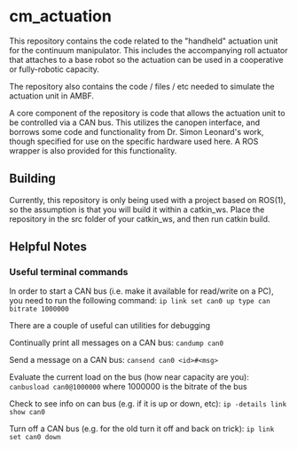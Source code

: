 # cm_actuation

This repository contains the code related to the "handheld" actuation unit for the continuum manipulator. This includes the accompanying roll actuator that attaches to a base robot so the actuation can be used in a cooperative or fully-robotic capacity.

The repository also contains the code / files / etc needed to simulate the actuation unit in AMBF.

A core component of the repository is code that allows the actuation unit to be controlled via a CAN bus. This utilizes the canopen interface, and borrows some code and functionality from Dr. Simon Leonard's work, though specified for use on the specific hardware used here. A ROS wrapper is also provided for this functionality.

## Building
Currently, this repository is only being used with a project based on ROS(1), so the assumption is that you will build it within a catkin_ws. Place the repository in the src folder of your catkin_ws, and then run catkin build.

## Helpful Notes
### Useful terminal commands
In order to start a CAN bus (i.e. make it available for read/write on a PC), you need to run the following command:
```ip link set can0 up type can bitrate 1000000```

There are a couple of useful can utilities for debugging

Continually print all messages on a CAN bus:
```candump can0```

Send a message on a CAN bus:
```cansend can0 <id>#<msg>```

Evaluate the current load on the bus (how near capacity are you):
```canbusload can0@1000000``` where 1000000 is the bitrate of the bus

Check to see info on can bus (e.g. if it is up or down, etc):
```ip -details link show can0```

Turn off a CAN bus (e.g. for the old turn it off and back on trick):
```ip link set can0 down```

